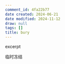 ```yaml
---
comment_id: 4fa22b77
date created: 2024-06-21
date modified: 2024-11-12
draw: null
tags: []
title: bury
---
```

excerpt

<!-- more -->

临时冻结
